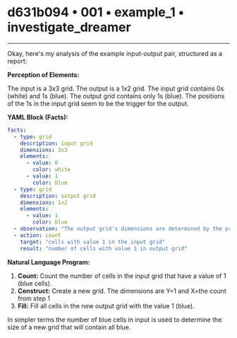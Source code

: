 # d631b094 • 001 • example_1 • investigate_dreamer

---
Okay, here's my analysis of the example input-output pair, structured as a report:

**Perception of Elements:**

The input is a 3x3 grid. The output is a 1x2 grid. The input grid contains 0s (white) and 1s (blue). The output grid contains only 1s (blue). The positions of the 1s in the input grid seem to be the trigger for the output.

**YAML Block (Facts):**



```yaml
facts:
  - type: grid
    description: input grid
    dimensions: 3x3
    elements:
      - value: 0
        color: white
      - value: 1
        color: blue
  - type: grid
    description: output grid
    dimensions: 1x2
    elements:
      - value: 1
        color: blue
  - observation: "The output grid's dimensions are determined by the presence and count of a specific value (1) in the input."
  - action: count
    target: "cells with value 1 in the input grid"
    result: "number of cells with value 1 in output grid"
```



**Natural Language Program:**

1.  **Count:** Count the number of cells in the input grid that have a value of 1 (blue cells).
2.  **Construct:** Create a new grid. The dimensions are Y=1 and X=the count from step 1
3. **Fill:** Fill all cells in the new output grid with the value 1 (blue).

In simpler terms the number of blue cells in input is used to determine the size of a new grid that will contain all blue.


